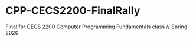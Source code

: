 # CPP-CECS2200-FinalRally

Final for CECS 2200 Computer Programming Fundamentals class // Spring 2020
